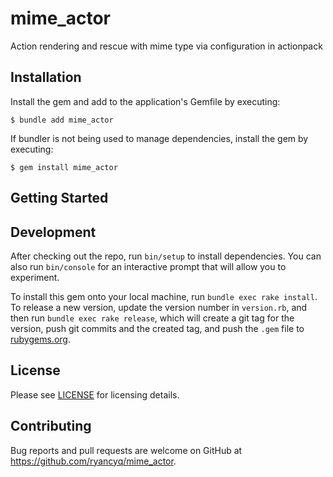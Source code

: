# mime_actor

Action rendering and rescue with mime type via configuration in actionpack

## Installation

Install the gem and add to the application's Gemfile by executing:

    $ bundle add mime_actor

If bundler is not being used to manage dependencies, install the gem by executing:

    $ gem install mime_actor

## Getting Started

## Development

After checking out the repo, run `bin/setup` to install dependencies. You can also run `bin/console` for an interactive prompt that will allow you to experiment.

To install this gem onto your local machine, run `bundle exec rake install`. To release a new version, update the version number in `version.rb`, and then run `bundle exec rake release`, which will create a git tag for the version, push git commits and the created tag, and push the `.gem` file to [rubygems.org](https://rubygems.org).

## License
Please see [LICENSE](https://github.com/ryancyq/mime_actor/blob/main/LICENSE) for licensing details.

## Contributing

Bug reports and pull requests are welcome on GitHub at https://github.com/ryancyq/mime_actor.
